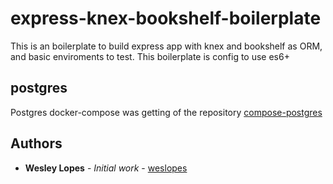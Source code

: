 # express-knex-bookshelf-boilerplate
This is an boilerplate to build express app with knex and bookshelf as ORM, and basic enviroments to test. This boilerplate is config to use es6+

## postgres
Postgres docker-compose was getting of the repository [compose-postgres](https://github.com/khezen/compose-postgres)

## Authors

* **Wesley Lopes** - *Initial work* - [weslopes](https://github.com/weslopes)
